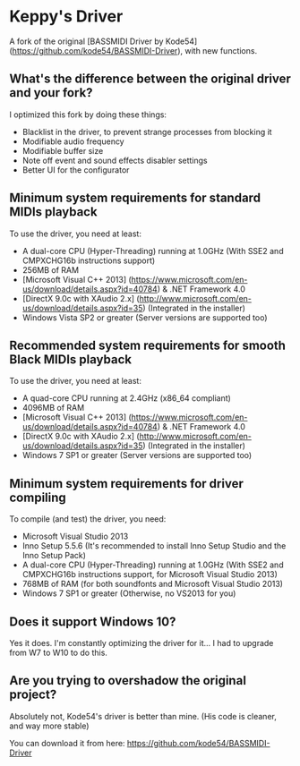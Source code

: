# Keppy's Driver
A fork of the original [BASSMIDI Driver by Kode54] (https://github.com/kode54/BASSMIDI-Driver), with new functions.

## What's the difference between the original driver and your fork?
I optimized this fork by doing these things:
- Blacklist in the driver, to prevent strange processes from blocking it
- Modifiable audio frequency
- Modifiable buffer size
- Note off event and sound effects disabler settings
- Better UI for the configurator

## Minimum system requirements for standard MIDIs playback
To use the driver, you need at least:
- A dual-core CPU (Hyper-Threading) running at 1.0GHz (With SSE2 and CMPXCHG16b instructions support)
- 256MB of RAM
- [Microsoft Visual C++ 2013] (https://www.microsoft.com/en-us/download/details.aspx?id=40784) & .NET Framework 4.0
- [DirectX 9.0c with XAudio 2.x] (http://www.microsoft.com/en-us/download/details.aspx?id=35) (Integrated in the installer)
- Windows Vista SP2 or greater (Server versions are supported too)

## Recommended system requirements for smooth Black MIDIs playback
To use the driver, you need at least:
- A quad-core CPU running at 2.4GHz (x86_64 compliant)
- 4096MB of RAM
- [Microsoft Visual C++ 2013] (https://www.microsoft.com/en-us/download/details.aspx?id=40784) & .NET Framework 4.0
- [DirectX 9.0c with XAudio 2.x] (http://www.microsoft.com/en-us/download/details.aspx?id=35) (Integrated in the installer)
- Windows 7 SP1 or greater (Server versions are supported too)

## Minimum system requirements for driver compiling
To compile (and test) the driver, you need:
- Microsoft Visual Studio 2013
- Inno Setup 5.5.6 (It's recommended to install Inno Setup Studio and the Inno Setup Pack)
- A dual-core CPU (Hyper-Threading) running at 1.0GHz (With SSE2 and CMPXCHG16b instructions support, for Microsoft Visual Studio 2013)
- 768MB of RAM (for both soundfonts and Microsoft Visual Studio 2013)
- Windows 7 SP1 or greater (Otherwise, no VS2013 for you)

## Does it support Windows 10?
Yes it does. I'm constantly optimizing the driver for it... I had to upgrade from W7 to W10 to do this.

## Are you trying to overshadow the original project?
Absolutely not, Kode54's driver is better than mine. (His code is cleaner, and way more stable)

You can download it from here: https://github.com/kode54/BASSMIDI-Driver